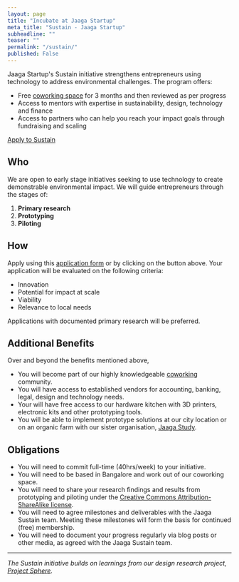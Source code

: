 ```yaml
---
layout: page
title: "Incubate at Jaaga Startup"
meta_title: "Sustain - Jaaga Startup"
subheadline: ""
teaser: ""
permalink: "/sustain/"
published: False
---
```


Jaaga Startup's Sustain initiative strengthens entrepreneurs using technology to address environmental challenges. The program offers:

- Free [coworking space](/cowork/) for 3 months and then reviewed as per progress
- Access to mentors with expertise in sustainability, design, technology and finance
- Access to partners who can help you reach your impact goals through fundraising and scaling

<div class="small-12 text-center columns">
<a class="button large radius alert" href="https://podio.com/webforms/16136773/1083475">Apply to Sustain</a>
</div>

## Who

We are open to early stage initiatives seeking to use technology to create demonstrable environmental impact. We will guide entrepreneurs through the stages of:

1. **Primary research**
2. **Prototyping**
3. **Piloting**

## How

Apply using this [application form](http://goo.gl/forms/DX7Gjp1vMr) or by clicking on the button above. Your application will be evaluated on the following criteria:

- Innovation
- Potential for impact at scale
- Viability
- Relevance to local needs

Applications with documented primary research will be preferred.

## Additional Benefits

Over and beyond the benefits mentioned above,

- You will become part of our highly knowledgeable [coworking](/cowork/) community.
- You will have access to established vendors for accounting, banking, legal, design and technology needs.
- Your will have free access to our hardware kitchen with 3D printers, electronic kits and other prototyping tools.
- You will be able to implement prototype solutions at our city location or on an organic farm with our sister organisation, [Jaaga Study](http://jaaga.in/study/).

## Obligations

- You will need to commit full-time (40hrs/week) to your initiative.
- You will need to be based in Bangalore and work out of our coworking space.
- You will need to share your research findings and results from prototyping and piloting under the [Creative Commons Attribution-ShareAlike license](http://creativecommons.org/licenses/by-sa/4.0/).
- You will need to agree milestones and deliverables with the Jaaga Sustain team. Meeting these milestones will form the basis for continued (free) membership.
- You will need to document your progress regularly via blog posts or other media, as agreed with the Jaaga Sustain team.

---

_The Sustain initiative builds on learnings from our design research project, [Project Sphere](http://projectsphere.jaagastartup.in)._
